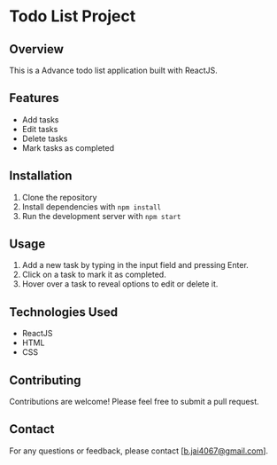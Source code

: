 # Todo List Project

## Overview
This is a Advance todo list application built with ReactJS.

## Features
- Add tasks
- Edit tasks
- Delete tasks
- Mark tasks as completed

## Installation
1. Clone the repository
2. Install dependencies with `npm install`
3. Run the development server with `npm start`

## Usage
1. Add a new task by typing in the input field and pressing Enter.
2. Click on a task to mark it as completed.
3. Hover over a task to reveal options to edit or delete it.

## Technologies Used
- ReactJS
- HTML
- CSS
## Contributing

Contributions are welcome! Please feel free to submit a pull request.
## Contact

For any questions or feedback, please contact [b.jai4067@gmail.com].

